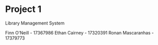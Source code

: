 # Project 1
Library Management System 

Finn O'Neill - 17367986
Ethan Cairney - 17320391
Ronan Mascaranhas - 17379773